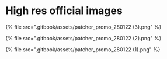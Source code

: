 # High res official images

{% file src=".gitbook/assets/patcher_promo_280122 (3).png" %}

{% file src=".gitbook/assets/patcher_promo_280122 (2).png" %}

{% file src=".gitbook/assets/patcher_promo_280122 (1).png" %}
